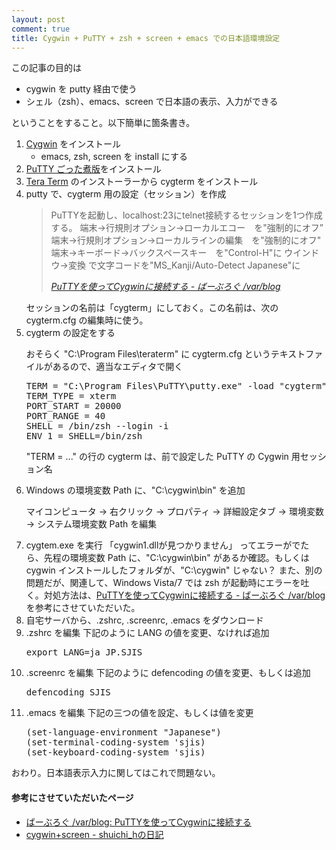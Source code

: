 ```yaml
---
layout: post
comment: true
title: Cygwin + PuTTY + zsh + screen + emacs での日本語環境設定
---
```

この記事の目的は
<ul>
 <li>cygwin を putty 経由で使う</li>
 <li>シェル（zsh）、emacs、screen で日本語の表示、入力ができる</li>
</ul>
ということをすること。以下簡単に箇条書き。

<ol>
 <li><a href="http://www.cygwin.com/">Cygwin</a> をインストール
  <ul>
   <li>emacs, zsh, screen を install にする</li>
  </ul>
 </li>

 <li><a href="http://yebisuya.dip.jp/Software/PuTTY/">PuTTY ごった煮版</a>をインストール</li>
 
 <li><a href="http://sourceforge.jp/projects/ttssh2/releases/" target="_self">Tera Term</a> のインストーラーから cygterm をインストール</li>
 
 <li>putty で、cygterm 用の設定（セッション）を作成
 <blockquote>PuTTYを起動し、localhost:23にtelnet接続するセッションを1つ作成する。
 端末-&gt;行規則オプション-&gt;ローカルエコー　を"強制的にオフ”
 端末-&gt;行規則オプション-&gt;ローカルラインの編集　を"強制的にオフ"
 端末-&gt;キーボード-&gt;バックスペースキー　を"Control-H"に
 ウインドウ-&gt;変換 で文字コードを"MS_Kanji/Auto-Detect Japanese"に

  <a href="http://blog.tbl.jp/2008/11/cygwincygtermputty.html"><em>PuTTYを使ってCygwinに接続する - ばーぶろぐ /var/blog</em></a>
 </blockquote>
  セッションの名前は「cygterm」にしておく。この名前は、次の cygterm.cfg の編集時に使う。
 </li>
 <li>cygterm の設定をする
  <p>おそらく "C:\Program Files\teraterm" に cygterm.cfg というテキストファイルがあるので、適当なエディタで開く</p>
<pre>
TERM = "C:\Program Files\PuTTY\putty.exe" -load "cygterm" -telnet %s -P %d
TERM_TYPE = xterm
PORT_START = 20000
PORT_RANGE = 40
SHELL = /bin/zsh --login -i
ENV_1 = SHELL=/bin/zsh
</pre>

"TERM = ..." の行の cygterm は、前で設定した PuTTY の Cygwin 用セッション名
 </li>
 <li>
  Windows の環境変数 Path に、"C:\cygwin\bin" を追加
 
  マイコンピュータ → 右クリック → プロパティ → 詳細設定タブ → 環境変数 → システム環境変数 Path を編集
 </li>
	<li>cygtem.exe を実行
「cygwin1.dllが見つかりません」 ってエラーがでたら、先程の環境変数 Path に、"C:\cygwin\bin" があるか確認。もしくは cygwin インストールしたフォルダが、"C:\cygwin" じゃない？
また、別の問題だが、関連して、Windows Vista/7 では zsh が起動時にエラーを吐く。対処方法は、<a href="http://d.hatena.ne.jp/kamuycikap/20100217/1266373298">PuTTYを使ってCygwinに接続する - ばーぶろぐ /var/blog</a> を参考にさせていただいた。</li>
	<li>自宅サーバから、.zshrc, .screenrc, .emacs をダウンロード</li>
	<li>.zshrc を編集
下記のように LANG の値を変更、なければ追加
<pre>export LANG=ja_JP.SJIS</pre>
</li>
	<li>.screenrc を編集
下記のように defencoding の値を変更、もしくは追加
<pre>defencoding SJIS</pre>
</li>
	<li>.emacs を編集
下記の三つの値を設定、もしくは値を変更
<pre>(set-language-environment "Japanese")
(set-terminal-coding-system 'sjis)
(set-keyboard-coding-system 'sjis)</pre>
</li>
</ol>
おわり。日本語表示入力に関してはこれで問題ない。
<h4>参考にさせていただいたページ</h4>
<ul>
	<li><a href="http://blog.tbl.jp/2008/11/cygwincygtermputty.html">ばーぶろぐ /var/blog: PuTTYを使ってCygwinに接続する</a></li>
	<li><a href="http://d.hatena.ne.jp/shuichi_h/20060616">cygwin+screen - shuichi_hの日記</a></li>
</ul>
